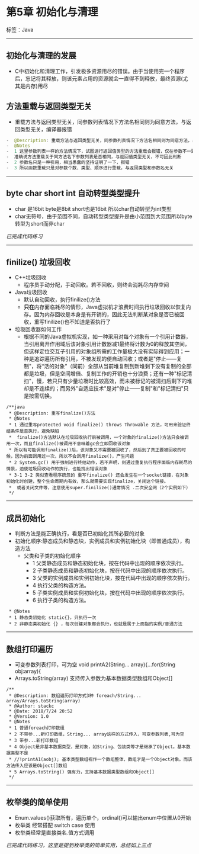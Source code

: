 # 第5章 初始化与清理

标签：Java


---

## 初始化与清理的发展

- C中初始化和清理工作，引发极多资源用尽的错误。由于当使用完一个程序后，忘记将其释放，则该元素占用的资源就会一直得不到释放，最终资源(尤其是内存)用尽

## 方法重载与返回类型无关

- 重载方法与返回类型无关，同参数列表情况下方法名相同则为同意方法，与返回类型无关，编译器报错

```java
-  @Description: 重载方法与返回类型无关，同参数列表情况下方法名相同则为同意方法，与返回类型无关，编译器报错
-  @Notes
-  1 这里参数列表一样的方法情况下，试图进行返回值类型的方法重载会报错，仅在参数不一致时才可定义不同返回值
-  准确说方法重载关于同方法名下参数列表是否相同，与返回值类型无关，不可因此判断
-  2 参数名只是一种引用，相当愚蠢的坚持证明了一下，报错 
-  3 所以函数重载只是对参数个数、类型、顺序进行重载，与返回类型和参数名无关
```

---

## byte char short int 自动转型类型提升

- char 是16bit byte是8bit short也是16bit 所以char自动转型为int类型
- char无符号，由于范围不同，自动转型类型提升是由小范围到大范围所以byte转型为short而非char

*已完成代码练习*

---

## finilize() 垃圾回收

- C++垃圾回收
	- 程序员手动分配，手动回收。若不回收，则终会消耗尽内存空间
- Java垃圾回收
	- 默认自动回收，执行finilize()方法
	- **只在**内存面临耗尽的情形，Java虚拟机才浪费时间执行垃圾回收以恢复内存。因为内存回收是本身是有开销的，因此无法判断某对象是否已被回收，重写finilize()也不知道是否执行了
- 垃圾回收器如何工作
	- 根据不同的Java虚拟机实现，如一种采用对每个对象有一个引用计数器，当引用离开作用域后该对象引用计数器减1最终将计数为0的释放其空间，但这样定位交互子引用的对象组所需的工作量极大没有实际得到应用；一种是追踪遍历所有引用，不被发现的便自动回收；或者是"停止——复制"，将“活的对象”（同前）全部从当前堆复制到新堆剩下没有复制的全部都是垃圾，但是空间增倍、复制工作的开销也十分浪费；还有一种"标记清扫"，慢，若只只有少量垃圾时比较高效，而未被标记的被清扫后剩下的堆却是不连续的；而另外"自适应技术"是对"停止——复制"和"标记清扫"只是按需切换。

```
/**java
 * @Description: 重写finalize()方法
 * @Notes
 * 1 通过重写protected void finalize() throws Throwable 方法，可用来验证终结条件是否执行，避免缺陷
 *  finalize()方法默认在垃圾回收执行前被调用，一个对象的finalize()方法只会被调用一次，而且finalize()被调用不意味着gc会立即回收该对象
 * 所以有可能调用finalize()后，该对象又不需要被回收了，然后到了真正要被回收的时候，因为前面调用过一次，所以不会调用finalize()，产生问题
 * 2 System.gc() 用于强制进行终结动作，若不声明，则通过重复执行程序面临内存耗尽的情景，迫使垃圾回收动作的执行，也能找出错误对象
 * 3-1 3-2 类似查看程序疏忽的 重写finalize() 还会发生在一个socket链接，在对象初始化时创建，整个生命周期内有效，那么就需要实现finalize，关闭这个链接。
 *  或者关闭文件等，注意使用super.finilize()通常情况 .二次安全网（2个实例如下）
 */
```

---

## 成员初始化

- 判断方法是能正确执行，看是否已初始化其所必要的对象
- 初始化顺序:静态成员和静态块，实例成员和实例初始化块（即普通成员），构造方法
	- 父类和子类的初始化顺序
		- 1 父类静态成员和静态初始化块，按在代码中出现的顺序依次执行。 
		- 2 子类静态成员和静态初始化块，按在代码中出现的顺序依次执行。 
		- 3 父类的实例成员和实例初始化块，按在代码中出现的顺序依次执行。 
		- 4 执行父类的构造方法。 
		- 5 子类实例成员和实例初始化块，按在代码中出现的顺序依次执行。 
		- 6 执行子类的构造方法。

```
 * @Notes
 * 1 静态类初始化 static{}，只执行一次
 * 2 非静态类初始化 {} ，每次创建对象都会执行，也就是属于上面指的实例/普通方法
```

---

## 数组打印遍历

- 可变参数列表打印，可为空 void printA2(String... array){...for(String obj:array){
- Arrays.toString(array) 支持传入参数为基本数据类型数组和Object[]

```
/**
 * @Description: 数组遍历打印方式3种 foreach/String... array/Arrays.toString(array)
 * @Author: stackc
 * @Date: 2018/7/24 20:52
 * @Version: 1.0
 * @Notes
 * 1 普通foreach打印数组
 * 2 不带参...新打印数组，String... array这样的方式传入，可变参数列表,可为空
 * 3 带参...新打印数组
 * 4 Object是非基本数据类型，是对象，如String、包装类等才是继承了Object。基本数据类型不是
 * //!printA1(aobj); 基本类型数组视作一个数组整体，数组才是一个Object对象。而该方法传入应该是Object[]数组
 * 5 Arrays.toString() 强有力，支持基本数据类型数组和Object[]
 */
```

---

## 枚举类的简单使用

- Enum.values()获取所有，遍历单个，ordinal()可以输出enum中位置从0开始
- 枚举类 经常搭配 switch case 使用
- 枚举类经常是直接类名.值方式调用

*已完成代码练习，这里是提到枚举类的简单实用，总结如上三点*
